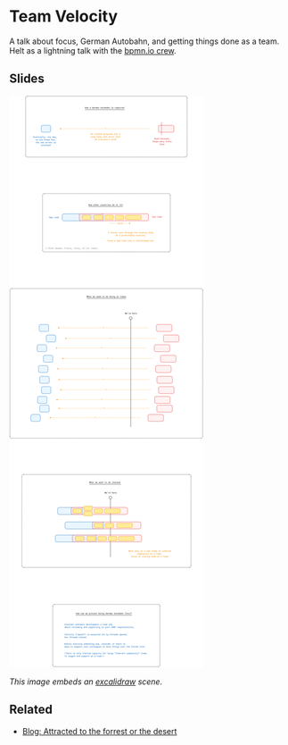 # Team Velocity

A talk about focus, German Autobahn, and getting things done as a team. Helt as a lightning talk with the [bpmn.io crew](https://bpmn.io/).

## Slides

![Slides](./software-development-velocity.png)

_This image embeds an [excalidraw](https://excalidraw.com) scene._


## Related

* [Blog: Attracted to the forrest or the desert](https://tidyfirst.substack.com/p/attracted-to-the-desert-or-the-forest)
